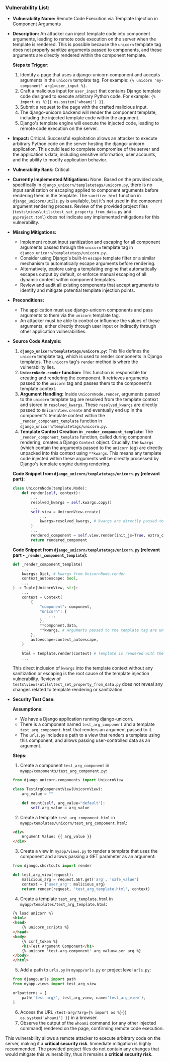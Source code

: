 ### Vulnerability List:

* **Vulnerability Name:** Remote Code Execution via Template Injection in Component Arguments

* **Description:**
    An attacker can inject template code into component arguments, leading to remote code execution on the server when the template is rendered. This is possible because the `unicorn` template tag does not properly sanitize arguments passed to components, and these arguments are directly rendered within the component template.

    **Steps to Trigger:**
    1. Identify a page that uses a django-unicorn component and accepts arguments in the `unicorn` template tag. For example: `{% unicorn 'my-component' arg1=user_input %}`.
    2. Craft a malicious input for `user_input` that contains Django template code designed to execute arbitrary Python code. For example: `{% import os %}{{ os.system('whoami') }}`.
    3. Submit a request to the page with the crafted malicious input.
    4. The django-unicorn backend will render the component template, including the injected template code within the argument.
    5. Django's template engine will execute the injected code, leading to remote code execution on the server.

* **Impact:**
    Critical. Successful exploitation allows an attacker to execute arbitrary Python code on the server hosting the django-unicorn application. This could lead to complete compromise of the server and the application's data, including sensitive information, user accounts, and the ability to modify application behavior.

* **Vulnerability Rank:** Critical

* **Currently Implemented Mitigations:**
    None. Based on the provided code, specifically in `django_unicorn/templatetags/unicorn.py`, there is no input sanitization or escaping applied to component arguments before rendering them in the template. The `sanitize_html` function in `django_unicorn/utils.py` is available, but it's not used in the component argument rendering process.  Review of the provided project files (`tests\views\utils\test_set_property_from_data.py` and `pyproject.toml`) does not indicate any implemented mitigations for this vulnerability.

* **Missing Mitigations:**
    - Implement robust input sanitization and escaping for all component arguments passed through the `unicorn` template tag in `django_unicorn/templatetags/unicorn.py`.
    - Consider using Django's built-in `escape` template filter or a similar mechanism to automatically escape arguments before rendering.
    - Alternatively, explore using a templating engine that automatically escapes output by default, or enforce manual escaping of all dynamic content within component templates.
    - Review and audit all existing components that accept arguments to identify and mitigate potential template injection points.

* **Preconditions:**
    - The application must use django-unicorn components and pass arguments to them via the `unicorn` template tag.
    - An attacker must be able to control or influence the values of these arguments, either directly through user input or indirectly through other application vulnerabilities.

* **Source Code Analysis:**

    1. **`django_unicorn/templatetags/unicorn.py`:** This file defines the `unicorn` template tag, which is used to render components in Django templates. The `unicorn` tag's `render` method is where the vulnerability lies.
    2. **`UnicornNode.render` function:** This function is responsible for creating and rendering the component. It retrieves arguments passed to the `unicorn` tag and passes them to the component's template context.
    3. **Argument Handling:** Inside `UnicornNode.render`, arguments passed to the `unicorn` template tag are resolved from the template context and stored in `resolved_kwargs`. These `resolved_kwargs` are directly passed to `UnicornView.create` and eventually end up in the component's template context within the `_render_component_template` function in `django_unicorn/templatetags/unicorn.py`.
    4. **Template Context Creation in `_render_component_template`:** The `_render_component_template` function, called during component rendering, creates a Django `Context` object. Crucially, the `kwargs` (which contain the arguments passed to the `unicorn` tag) are directly unpacked into this context using `**kwargs`. This means any template code injected within these arguments will be directly processed by Django's template engine during rendering.

    **Code Snippet from `django_unicorn/templatetags/unicorn.py` (relevant part):**
    ```python
    class UnicornNode(template.Node):
        def render(self, context):
            ...
            resolved_kwargs = self.kwargs.copy()
            ...
            self.view = UnicornView.create(
                ...
                kwargs=resolved_kwargs, # kwargs are directly passed to component creation
            )
            ...
            rendered_component = self.view.render(init_js=True, extra_context=extra_context)
            return rendered_component
    ```

    **Code Snippet from `django_unicorn/templatetags/unicorn.py` (relevant part - `_render_component_template`):**
    ```python
    def _render_component_template(
        ...
        kwargs: Dict, # kwargs from UnicornNode.render
        context_autoescape: bool,
        ...
    ) -> Tuple[UnicornView, str]:
        ...
        context = Context(
            {
                "component": component,
                "unicorn": {
                    ...
                },
                **component.data,
                **kwargs, # Arguments passed to the template tag are unpacked directly into the context
            },
            autoescape=context_autoescape,
        )
        ...
        html = template.render(context) # Template is rendered with the context, including un-sanitized kwargs
        ...
    ```

    This direct inclusion of `kwargs` into the template context without any sanitization or escaping is the root cause of the template injection vulnerability.  Review of `tests\views\utils\test_set_property_from_data.py` does not reveal any changes related to template rendering or sanitization.

* **Security Test Case:**

    **Assumptions:**
    - We have a Django application running django-unicorn.
    - There is a component named `test_arg_component` and a template `test_arg_component.html` that renders an argument passed to it.
    - The `urls.py` includes a path to a view that renders a template using this component, and allows passing user-controlled data as an argument.

    **Steps:**
    1. Create a component `test_arg_component` in `myapp/components/test_arg_component.py`:
    ```python
    from django_unicorn.components import UnicornView

    class TestArgComponentView(UnicornView):
        arg_value = ""

        def mount(self, arg_value="default"):
            self.arg_value = arg_value
    ```

    2. Create a template `test_arg_component.html` in `myapp/templates/unicorn/test_arg_component.html`:
    ```html
    <div>
        Argument Value: {{ arg_value }}
    </div>
    ```

    3. Create a view in `myapp/views.py` to render a template that uses the component and allows passing a GET parameter as an argument:
    ```python
    from django.shortcuts import render

    def test_arg_view(request):
        malicious_arg = request.GET.get('arg', 'safe_value')
        context = {'user_arg': malicious_arg}
        return render(request, 'test_arg_template.html', context)
    ```

    4. Create a template `test_arg_template.html` in `myapp/templates/test_arg_template.html`:
    ```html
    {% load unicorn %}
    <html>
    <head>
        {% unicorn_scripts %}
    </head>
    <body>
        {% csrf_token %}
        <h1>Test Argument Component</h1>
        {% unicorn 'test-arg-component' arg_value=user_arg %}
    </body>
    </html>
    ```

    5. Add a path to `urls.py` in `myapp/urls.py` or project level `urls.py`:
    ```python
    from django.urls import path
    from myapp.views import test_arg_view

    urlpatterns = [
        path('test-arg/', test_arg_view, name='test_arg_view'),
    ]
    ```

    6. Access the URL `/test-arg/?arg={% import os %}{{ os.system('whoami') }}` in a browser.
    7. Observe the output of the `whoami` command (or any other injected command) rendered on the page, confirming remote code execution.

This vulnerability allows a remote attacker to execute arbitrary code on the server, making it a **critical security risk**. Immediate mitigation is highly recommended.  The provided project files do not contain any changes that would mitigate this vulnerability, thus it remains a **critical security risk**.
